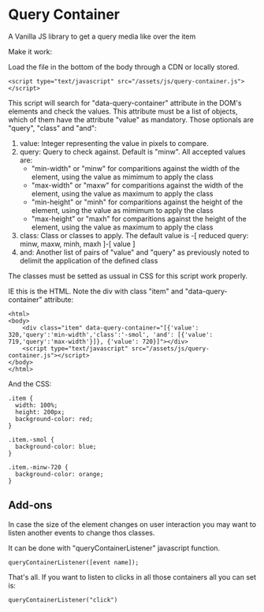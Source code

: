 # Query Container
A Vanilla JS library to get a query media like over the item

Make it work:

Load the file in the bottom of the body through a CDN or locally stored.

    <script type="text/javascript" src="/assets/js/query-container.js"></script>
  
This script will search for "data-query-container" attribute in the DOM's elements and check the values. This attribute must be a list of objects, which of them have the attribute "value" as mandatory. Those optionals are "query", "class" and "and":

1. value: Integer representing the value in pixels to compare.
2. query: Query to check against. Default is "minw". All accepted values are:
    * "min-width" or "minw" for comparitions against the width of the element, using the value as mimimum to apply the class
    * "max-width" or "maxw" for comparitions against the width of the element, using the value as maximum to apply the class
    * "min-height" or "minh" for comparitions against the height of the element, using the value as mimimum to apply the class
    * "max-height" or "maxh" for comparitions against the height of the element, using the value as maximum to apply the class
3. class: Class or classes to apply. The default value is -[ reduced query: minw, maxw, minh, maxh ]-[ value ]
4. and: Another list of pairs of "value" and "query" as previously noted to delimit the application of the defined class

The classes must be setted as ussual in CSS for this script work properly.

IE this is the HTML. Note the div with class "item" and "data-query-container" attribute:

    <html>
    <body>
        <div class="item" data-query-container="[{'value': 320,'query':'min-width','class':'-smol', 'and': [{'value': 719,'query':'max-width'}]}, {'value': 720}]"></div>
        <script type="text/javascript" src="/assets/js/query-container.js"></script>
    </body>
    </html>
    
And the CSS:
    
    .item {
      width: 100%;
      height: 200px;
      background-color: red;
    }

    .item.-smol {
      background-color: blue;
    }

    .item.-minw-720 {
      background-color: orange;
    }

## Add-ons

In case the size of the element changes on user interaction you may want to listen another events to change thos classes.

It can be done with "queryContainerListener" javascript function.
    
    queryContainerListener([event name]);
    
That's all. If you want to listen to clicks in all those containers all you can set is:

    queryContainerListener("click")
